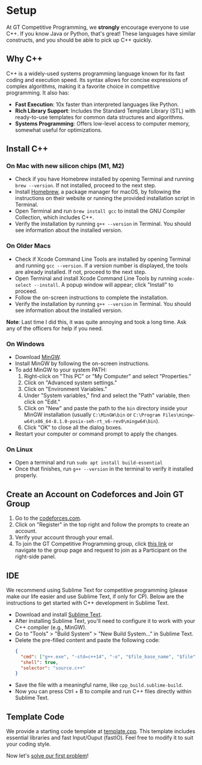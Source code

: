 # Setup

At GT Competitive Programming, we **strongly** encourage everyone to use C++. If you know Java or Python, that's great! These languages have similar constructs, and you should be able to pick up C++ quickly.

## Why C++

C++ is a widely-used systems programming language known for its fast coding and execution speed. Its syntax allows for concise expressions of complex algorithms, making it a favorite choice in competitive programming. It also has:

- **Fast Execution**: 10x faster than interpreted languages like Python.
- **Rich Library Support**: Includes the Standard Template Library (STL) with ready-to-use templates for common data structures and algorithms.
- **Systems Programming**: Offers low-level access to computer memory, somewhat useful for optimizations.

## Install C++

### On Mac with new silicon chips (M1, M2)

- Check if you have Homebrew installed by opening Terminal and running `brew --version`. If not installed, proceed to the next step.
- Install [Homebrew](https://brew.sh/), a package manager for macOS, by following the instructions on their website or running the provided installation script in Terminal.
- Open Terminal and run `brew install gcc` to install the GNU Compiler Collection, which includes C++.
- Verify the installation by running `g++ --version` in Terminal. You should see information about the installed version.

### On Older Macs

- Check if Xcode Command Line Tools are installed by opening Terminal and running `gcc --version`. If a version number is displayed, the tools are already installed. If not, proceed to the next step.
- Open Terminal and install Xcode Command Line Tools by running `xcode-select --install`. A popup window will appear; click "Install" to proceed.
- Follow the on-screen instructions to complete the installation.
- Verify the installation by running `g++ --version` in Terminal. You should see information about the installed version.

**Note**: Last time I did this, it was quite annoying and took a long time. Ask any of the officers for help if you need.

### On Windows

- Download [MinGW](https://mingw-w64.org/).
- Install MinGW by following the on-screen instructions.
- To add MinGW to your system PATH:
  1. Right-click on "This PC" or "My Computer" and select "Properties."
  2. Click on "Advanced system settings."
  3. Click on "Environment Variables."
  4. Under "System variables," find and select the "Path" variable, then click on "Edit."
  5. Click on "New" and paste the path to the `bin` directory inside your MinGW installation (usually `C:\MinGW\bin` or `C:\Program Files\mingw-w64\x86_64-8.1.0-posix-seh-rt_v6-rev0\mingw64\bin`).
  6. Click "OK" to close all the dialog boxes.
- Restart your computer or command prompt to apply the changes.

### On Linux

- Open a terminal and run `sudo apt install build-essential`
- Once that finishes, run `g++ --version` in the terminal to verify it installed properly.

## Create an Account on Codeforces and Join GT Group

1. Go to the [codeforces.com](https://codeforces.com/).
2. Click on "Register" in the top right and follow the prompts to create an account.
3. Verify your account through your email.
4. To join the GT Competitive Programming group, click [this link](https://codeforces.com/group/j7YsoIFtw4/contests) or navigate to the group page and request to join as a Participant on the right-side panel.

## IDE

We recommend using Sublime Text for competitive programming (please make our life easier and use Sublime Text, if only for CP). Below are the instructions to get started with C++ development in Sublime Text.

- Download and install [Sublime Text](https://www.sublimetext.com/3).
- After installing Sublime Text, you'll need to configure it to work with your C++ compiler (e.g., MinGW).
- Go to "Tools" > "Build System" > "New Build System..." in Sublime Text.
- Delete the pre-filled content and paste the following code:
  ```json
  {
    "cmd": ["g++.exe", "-std=c++14", "-o", "$file_base_name", "$file", "&&", "start", "cmd", "/c", "$file_base_name & echo. & echo. & pause"],
    "shell": true,
    "selector": "source.c++"
  }
  ```
- Save the file with a meaningful name, like `cpp_build.sublime-build`.
- Now you can press Ctrl + B to compile and run C++ files directly within Sublime Text.

## Template Code

We provide a starting code template at [template.cpp](./template.cpp). This template includes essential libraries and fast Input/Ouput (fastIO). Feel free to modify it to suit your coding style.

Now let's [solve our first problem](./2_solve_your_first_problem.md)!
